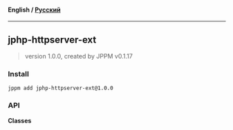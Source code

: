 #### **English** / [Русский](README.ru.md)

---

## jphp-httpserver-ext
> version 1.0.0, created by JPPM v0.1.17


### Install
```
jppm add jphp-httpserver-ext@1.0.0
```

### API
**Classes**